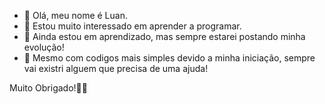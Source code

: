 - 👋 Olá, meu nome é Luan.
- 👀  Estou muito interessado em aprender a programar.
- 🌱 Ainda estou em aprendizado, mas sempre estarei postando minha evolução!
- 💞️ Mesmo com codigos mais simples devido a minha iniciação, sempre vai existri alguem que precisa de uma ajuda!

Muito Obrigado!👋👋
